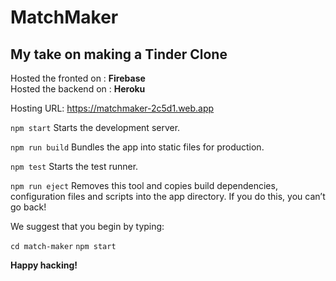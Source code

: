 # MatchMaker

## My take on making a Tinder Clone

Hosted the fronted on : <b>Firebase</b><br>
Hosted the backend on : <b>Heroku</b>

Hosting URL: https://matchmaker-2c5d1.web.app

`npm start`
    Starts the development server.

  `npm run build`
    Bundles the app into static files for production.

  `npm test`
    Starts the test runner.

  `npm run eject`
    Removes this tool and copies build dependencies, configuration files
    and scripts into the app directory. If you do this, you can’t go back!

We suggest that you begin by typing:

  `cd match-maker`
  `npm start`

<b>Happy hacking!</b>


